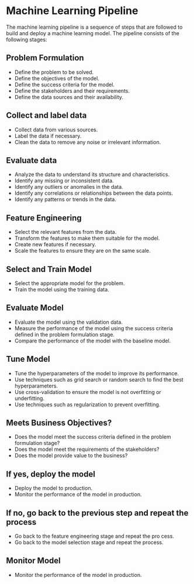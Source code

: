 # Machine Learning Pipeline

The machine learning pipeline is a sequence of steps that are followed to build and deploy a machine learning model. The pipeline consists of the following stages:

## Problem Formulation

- Define the problem to be solved.
- Define the objectives of the model.
- Define the success criteria for the model.
- Define the stakeholders and their requirements.
- Define the data sources and their availability.

## Collect and label data

- Collect data from various sources.
- Label the data if necessary.
- Clean the data to remove any noise or irrelevant information.

## Evaluate data

- Analyze the data to understand its structure and characteristics.
- Identify any missing or inconsistent data.
- Identify any outliers or anomalies in the data.
- Identify any correlations or relationships between the data points.
- Identify any patterns or trends in the data.

## Feature Engineering

- Select the relevant features from the data.
- Transform the features to make them suitable for the model.
- Create new features if necessary.
- Scale the features to ensure they are on the same scale.

## Select and Train Model

- Select the appropriate model for the problem.
- Train the model using the training data.

## Evaluate Model

- Evaluate the model using the validation data.
- Measure the performance of the model using the success criteria defined in the problem formulation stage.
- Compare the performance of the model with the baseline model.

## Tune Model

- Tune the hyperparameters of the model to improve its performance.
- Use techniques such as grid search or random search to find the best hyperparameters.
- Use cross-validation to ensure the model is not overfitting or underfitting.
- Use techniques such as regularization to prevent overfitting.

## Meets Business Objectives?

- Does the model meet the success criteria defined in the problem formulation stage?
- Does the model meet the requirements of the stakeholders?
- Does the model provide value to the business?

## If yes, deploy the model

- Deploy the model to production.
- Monitor the performance of the model in production.

## If no, go back to the previous step and repeat the process

- Go back to the feature engineering stage and repeat the pro
cess.
- Go back to the model selection stage and repeat the process.

## Monitor Model

- Monitor the performance of the model in production.
